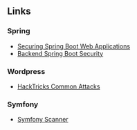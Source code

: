 ## Links
### Spring
- [Securing Spring Boot Web Applications](https://stackabuse.com/securing-spring-boot-web-applications/)
- [Backend Spring Boot Security](https://www.codementor.io/@mrifni/backend-spring-boot-security-uj4x5yddh)

### Wordpress
- [HackTricks Common Attacks](https://book.hacktricks.xyz/pentesting/pentesting-web/wordpress)

### Symfony 
- [Symfony Scanner](https://github.com/synacktiv/eos/)
